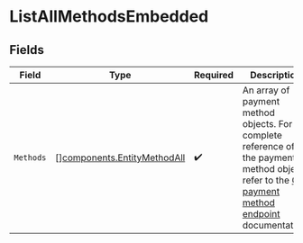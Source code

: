 # ListAllMethodsEmbedded


## Fields

| Field                                                                                                                                                            | Type                                                                                                                                                             | Required                                                                                                                                                         | Description                                                                                                                                                      |
| ---------------------------------------------------------------------------------------------------------------------------------------------------------------- | ---------------------------------------------------------------------------------------------------------------------------------------------------------------- | ---------------------------------------------------------------------------------------------------------------------------------------------------------------- | ---------------------------------------------------------------------------------------------------------------------------------------------------------------- |
| `Methods`                                                                                                                                                        | [][components.EntityMethodAll](../../models/components/entitymethodall.md)                                                                                       | :heavy_check_mark:                                                                                                                                               | An array of payment method objects. For a complete<br/>reference of the payment method object, refer to the [Get payment method endpoint](get-method)<br/>documentation. |